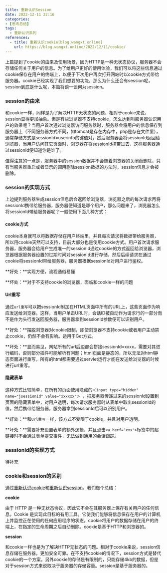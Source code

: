 ```yaml
---
title: 重新认识Session
date: 2022-12-11 22:16
categories: 
- [思考总结]
tags:
  - 重新认识系列
references:
  - title: 重新认识cookie[blog.wangxt.online]
    url: https://blog.wangxt.online/2022/12/11/cookie/
---
```




上篇提到了cookie的由来及使用场景，因为HTTP是一种无状态协议，服务器不会存储任何关于用户的信息。为了给用户更好的使用体验，我们可以将这些信息通过cookie保存在用户的终端上，以便于下次用户再次打开网站时以cookie方式带给服务器。cookie已经实现了我们想要的功能，那么为什么还会有session呢，session到底是什么呢，本篇将谈一谈何为session。

<!-- more -->

### session的由来

和cookie一样，同样是为了解决HTTP无状态的问题，相对于cookie来说，session显得更加抽象。但是有些浏览器不支持cookie，怎么达到叫服务器认识用户的效果呢？当用户首次通过浏览器访问服务器时，服务器会将用户的信息保存到服务器上（不同服务器方式不同，如tomcat是存在内存中，php是存在文件里），通常存储方式是sessionId=userinfo的键值对，然后服务器会将sessionId返回给浏览器，当用户访问其它页面时，浏览器在将sessionId携带过去，这样服务器通过sessionId便知道你是谁了。

值得注意的一点是，服务器中的session数据并不会随着浏览器的关闭而删除，只有当服务器重启或者显示的调用删除session数据的方法时，session信息才会被删除。

### session的实现方式

上边提到服务器生成session信息后会返回给浏览器，浏览器之后的每次请求再将sessionId携带给服务器，服务器便知道是哪个用户，那么问题来了，浏览器怎么将sessionId带给服务器呢？一般使用下面几种方式：

#### cookie方式

cookie本身就可以将数据存储在用户终端里，并且每次请求将数据带给服务器，所以用cookie天然可以支持，目前大部分也是使用cookie方式。用户首次请求服务器，服务器会给用户生成唯一的sessionId通过cookie的方式返回给浏览器，浏览器根据服务器设置的过期时间对sessionId进行存储，然后后续请求在通过cookie将sessionId带给服务器，服务器根据sessionId对用户进行鉴权。

**好处：**实现方便，流程通俗易懂

**坏处：**对于不支持cookie的浏览器，面临和cookie一样的问题

#### Url重写

通过`url重写`可以把sessionId附加在HTML页面中所有的URL上，这些页面作为响应发送给浏览器。这样，当用户单击URL时，会话ID被自动作为请求行的一部分而不是作为头行发送回服务器，服务器拿到sessionId参数便可以识别用户。

**好处：**摆脱浏览器对cookie限制，即使浏览器不支持cookie或者用户主动禁止cookie，仍然不会有影响。适用于Get方式。

**坏处：**显而易见，网站所有的url后边都会拼接sessionId=xxxx，需要对其进行编码，否则部分插件可能解析有问题；html页面是静态的，所以无法对html静态页面进行重写，所有的html都需要通过servlet运行才能在发送给浏览器的时候进行url重写。

#### 隐藏表单

这种方式比较简单，在所有的页面使用隐藏的`＜input type="hidden" name="jsessionid" value="xxxxxx"＞ `，把服务器传递过来的sessionId设置到页面的隐藏表单中，对用户透明，每次请求服务器时从表单中取出sessionId的值，然后携带给服务器，服务器拿到sessionId后可以识别用户。

**好处：**和`Url重写`一样，该方式不受限于cookie，并且对用户透明。

**坏处：**需要补充设置表单的额外逻辑，并且点击`<a herf="xxx">`标签中的超链接时不会通过表单提交事件，无法做到通用的会话跟踪。

### sessionId的实现方式

待补充

### cookie和session的区别

通过[重新认识cookie](https://blog.wangxt.online/2022/12/11/cookie/)和[重新认识session](https://blog.wangxt.online/2022/12/11/session/)，我们做个总结：

**cookie**

由于 HTTP 是一种无状态协议，因此它不会在其服务器上保存有关用户的任何信息。Cookie 是实现此目标的有用工具。它使我们能够将信息保存在用户的计算机上并监控正在使用的任何应用程序的状态。cookie将用户的数据存储在用户的终端上，在指定的生命周期之后自动删除。cookie是基于HTTP和浏览器的。

**session**

和cookie一样也是为了解决HTTP无状态的问题。相对于cookie来说，session信息存储在服务器，更加安全可靠。在不支持cookie的情况下，session方式是替代cookie的一个方案。另外cookie的存储是有限制的，只能存储4kb的数据，但是对于session方式来说取决于服务器的存储容量。session是基于服务器的。